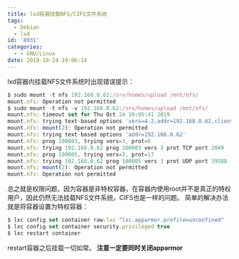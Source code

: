 ```yaml
---
title: lxd容器挂载NFS/CIFS文件系统
tags:
  - Debian
  - lxd
id: '8931'
categories:
  - - GNU/Linux
date: 2019-10-24 19:06:14
---
```



<!-- more -->
lxd容器内挂载NFS文件系统时出现错误提示：
```js
$ sudo mount -t nfs 192.168.0.62:/srv/homes/upload /mnt/nfs/
mount.nfs: Operation not permitted
$ sudo mount -t nfs -v 192.168.0.62:/srv/homes/upload /mnt/nfs/
mount.nfs: timeout set for Thu Oct 24 19:05:41 2019
mount.nfs: trying text-based options 'vers=4.2,addr=192.168.0.62,clientaddr=10.100.0.20'
mount.nfs: mount(2): Operation not permitted
mount.nfs: trying text-based options 'addr=192.168.0.62'
mount.nfs: prog 100003, trying vers=3, prot=6
mount.nfs: trying 192.168.0.62 prog 100003 vers 3 prot TCP port 2049
mount.nfs: prog 100005, trying vers=3, prot=17
mount.nfs: trying 192.168.0.62 prog 100005 vers 3 prot UDP port 39588
mount.nfs: mount(2): Operation not permitted
mount.nfs: Operation not permitted
```
总之就是权限问题，因为容器是非特权容器，在容器内使用root并不是真正的特权用户，因此仍然无法挂载NFS文件系统，CIFS也是一样的问题。
简单的解决办法就是将容器设置为特权容器：
```js
$ lxc config set container raw.lxc "lxc.apparmor.profile=unconfined"
$ lxc config set container security.privileged true
$ lxc restart container
```
restart容器之后挂载一切如常。
**注意一定要同时关闭apparmor**